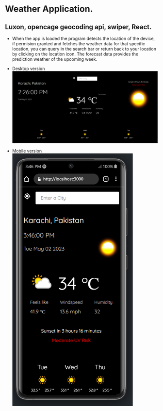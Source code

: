 # Weather Application.
## Luxon, opencage geocoding api, swiper, React.
* When the app is loaded the program detects the location of the device, if permision granted and fetches the weather data for that specific location, you can query in the search bar or return back to your location by clicking on the location icon. The forecast data provides the prediction weather of the upcoming week.

* Desktop version
![Alt text](./src/imgs/weather-application.png?raw=true "Title") 

* Mobile version
![Alt text](./src/imgs/mobile-only.png?raw=true "Title") 



 


